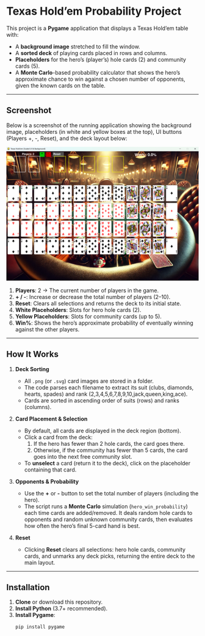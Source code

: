 # Texas Hold’em Probability Project

This project is a **Pygame** application that displays a Texas Hold’em table with:

- A **background image** stretched to fill the window.
- A **sorted deck** of playing cards placed in rows and columns.
- **Placeholders** for the hero’s (player’s) hole cards (2) and community cards (5).
- A **Monte Carlo**-based probability calculator that shows the hero’s approximate chance to win against a chosen number of opponents, given the known cards on the table.

---

## Screenshot

Below is a screenshot of the running application showing the background image, placeholders (in white and yellow boxes at the top), UI buttons (Players +, -, Reset), and the deck layout below:

![Texas Hold’em Probability in Action](Screenshot174559.png)

1. **Players**: 2 → The current number of players in the game.  
2. **+ / -**: Increase or decrease the total number of players (2–10).  
3. **Reset**: Clears all selections and returns the deck to its initial state.  
4. **White Placeholders**: Slots for hero hole cards (2).  
5. **Yellow Placeholders**: Slots for community cards (up to 5).  
6. **Win%**: Shows the hero’s approximate probability of eventually winning against the other players.

---

## How It Works

1. **Deck Sorting**  
   - All `.png` (or `.svg`) card images are stored in a folder.
   - The code parses each filename to extract its suit (clubs, diamonds, hearts, spades) and rank (2,3,4,5,6,7,8,9,10,jack,queen,king,ace).
   - Cards are sorted in ascending order of suits (rows) and ranks (columns).

2. **Card Placement & Selection**  
   - By default, all cards are displayed in the deck region (bottom).
   - Click a card from the deck:
     1. If the hero has fewer than 2 hole cards, the card goes there.
     2. Otherwise, if the community has fewer than 5 cards, the card goes into the next free community slot.
   - To **unselect** a card (return it to the deck), click on the placeholder containing that card.

3. **Opponents & Probability**  
   - Use the **+** or **-** button to set the total number of players (including the hero).
   - The script runs a **Monte Carlo** simulation (`hero_win_probability`) each time cards are added/removed. It deals random hole cards to opponents and random unknown community cards, then evaluates how often the hero’s final 5-card hand is best.

4. **Reset**  
   - Clicking **Reset** clears all selections: hero hole cards, community cards, and unmarks any deck picks, returning the entire deck to the main layout.

---

## Installation

1. **Clone** or download this repository.
2. **Install Python** (3.7+ recommended).
3. **Install Pygame**:
   ```bash
   pip install pygame
